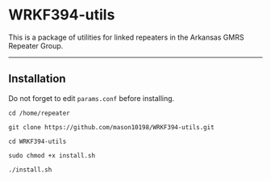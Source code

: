 # WRKF394-utils
This is a package of utilities for linked repeaters in the Arkansas GMRS Repeater Group.

---

## Installation

Do not forget to edit `params.conf` before installing.

`cd /home/repeater`

`git clone https://github.com/mason10198/WRKF394-utils.git`

`cd WRKF394-utils`

`sudo chmod +x install.sh`

`./install.sh`